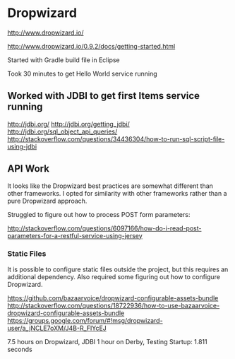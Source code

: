 # Dropwizard

http://www.dropwizard.io/

http://www.dropwizard.io/0.9.2/docs/getting-started.html

Started with Gradle build file in Eclipse

Took 30 minutes to get Hello World service running
 
## Worked with JDBI to get first Items service running

http://jdbi.org/
http://jdbi.org/getting_jdbi/
http://jdbi.org/sql_object_api_queries/
http://stackoverflow.com/questions/34436304/how-to-run-sql-script-file-using-jdbi

## API Work

It looks like the Dropwizard best practices are somewhat different than other frameworks. I opted
for similarity with other frameworks rather than a pure Dropwizard approach.

Struggled to figure out how to process POST form parameters:

http://stackoverflow.com/questions/6097166/how-do-i-read-post-parameters-for-a-restful-service-using-jersey

### Static Files

It is possible to configure static files outside the project, but this requires an additional
dependency. Also required some figuring out how to configure Dropwizard.

https://github.com/bazaarvoice/dropwizard-configurable-assets-bundle
http://stackoverflow.com/questions/18722936/how-to-use-bazaarvoice-dropwizard-configurable-assets-bundle
https://groups.google.com/forum/#!msg/dropwizard-user/a_jNCLE7oXM/J4B-R_FlYcEJ


7.5 hours on Dropwizard, JDBI
1 hour on Derby, Testing
Startup: 1.811 seconds